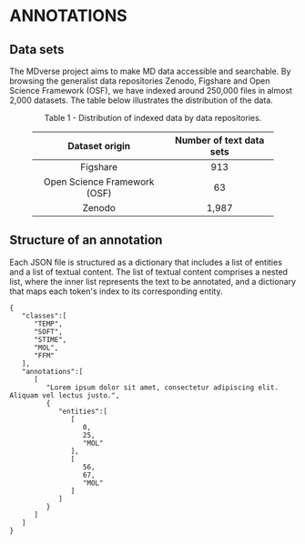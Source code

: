 # ANNOTATIONS

## Data sets

The MDverse project aims to make MD data accessible and searchable. By browsing the generalist data repositories Zenodo, Figshare and Open Science Framework (OSF), we have indexed around 250,000 files in almost 2,000 datasets. The table below illustrates the distribution of the data.

<figure class="table" align="center">
<figcaption align="center"> Table 1 - Distribution of indexed data by data repositories.</figcaption>
<table align="center">
<thead align="center">
  <tr>
    <th align="center">Dataset origin<br></th>
    <th align="center">Number of text data sets<br></th>
  </tr>
</thead>
<tbody>
  <tr>
    <td align="center">Figshare</td>
    <td align="center">913</td>
  </tr>
  <tr>
    <td align="center">Open Science Framework (OSF)</td>
    <td align="center">63</td>
  </tr>
  <tr>
    <td align="center">Zenodo</td>
    <td align="center">1,987</td>
  </tr>
</tbody>
</table>
</figure>

## Structure of an annotation

Each JSON file is structured as a dictionary that includes a list of entities and a list of textual content. The list of textual content comprises a nested list, where the inner list represents the text to be annotated, and a dictionary that maps each token's index to its corresponding entity.

```
{
   "classes":[
      "TEMP",
      "SOFT",
      "STIME",
      "MOL",
      "FFM"
   ],
   "annotations":[
      [
         "Lorem ipsum dolor sit amet, consectetur adipiscing elit. Aliquam vel lectus justo.",
         {
            "entities":[
               [
                  0,
                  25,
                  "MOL"
               ],
               [
                  56,
                  67,
                  "MOL"
               ]
            ]
         }
      ]
   ]
}
```